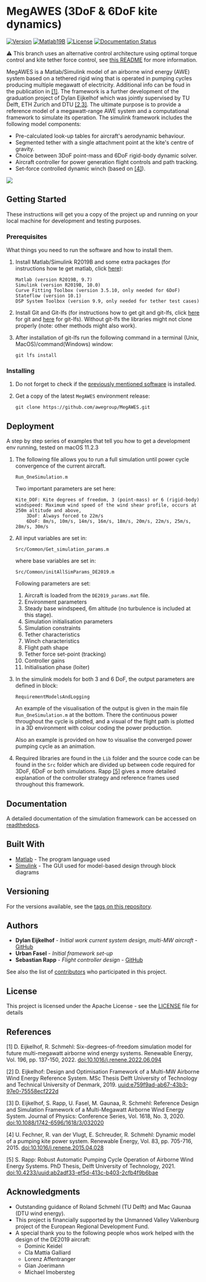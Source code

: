 # MegAWES (3DoF & 6DoF kite dynamics)

[![Version](https://img.shields.io/github/v/release/awegroup/MegAWES?label=Latest%20release)](https://github.com/awegroup/MegAWES/releases)
[![Matlab19B](https://img.shields.io/static/v1?label=Matlab%20Simulink&message=2019B&color=brightgreen)](https://www.mathworks.com/products/simulink) <!--static-->
[![License](https://img.shields.io/github/license/awegroup/MegAWES?label=License)](http://www.apache.org/licenses/)
[![Documentation Status](https://readthedocs.org/projects/megawes/badge/?version=latest)](https://megawes.readthedocs.io/en/latest/?badge=latest)

:warning: This branch uses an alternative control architecture using optimal torque control and kite tether force control, see [this README](README_DevTetherForceControl.md) for more information.

MegAWES is a Matlab/Simulink model of an airborne wind energy (AWE) system based on a tethered rigid wing that is operated in pumping cycles producing multiple megawatt of electricity. Additional info can be foud in the publication in [[1]](#References). The framework is a further development of the graduation project of Dylan Eijkelhof which was jointly supervised by TU Delft, ETH Zurich and DTU [[2,3]](#References). The ultimate purpose is to provide a reference model of a megawatt-range AWE system and a computational framework to simulate its operation. The simulink framework includes the following model components:

* Pre-calculated look-up tables for aircraft's aerodynamic behaviour.
* Segmented tether with a single attachment point at the kite's centre of gravity.
* Choice between 3DoF point-mass  and 6DoF rigid-body dynamic solver.
* Aircraft controller for power generation flight controls and path tracking.
* Set-force controlled dynamic winch (based on [[4]](#References)).

![](DE2019_Aircraft.jpeg)

## Getting Started

These instructions will get you a copy of the project up and running on your local machine for development and testing purposes.

### Prerequisites

What things you need to run the software and how to install them.

1. Install Matlab/Simulink R2019B and some extra packages (for instructions how te get matlab, click [here](https://www.mathworks.com/products/get-matlab.html)):

	```
	Matlab (version R2019B, 9.7)
	Simulink (version R2019B, 10.0)
	Curve Fitting Toolbox (version 3.5.10, only needed for 6DoF)
	Stateflow (version 10.1)
	DSP System Toolbox (version 9.9, only needed for tether test cases)
	```
	
2. Install Git and Git-lfs (for instructions how to get git and git-lfs, click [here](https://git-scm.com/book/en/v2/Getting-Started-Installing-Git) for git and [here](https://docs.github.com/en/github/managing-large-files/installing-git-large-file-storage) for git-lfs). Without git-lfs the libraries might not clone properly (note: other methods might also work).
3. After installation of git-lfs run the following command in a terminal (Unix, MacOS)/command(Windows) window:

	```
	git lfs install
	```

### Installing

1. Do not forget to check if the [previously mentioned software](#Prerequisites) is installed.
2. Get a copy of the latest `MegAWES` environment release:

	```
	git clone https://github.com/awegroup/MegAWES.git
	```

## Deployment

A step by step series of examples that tell you how to get a development env running, tested on macOS 11.2.3

1. The following file allows you to run a full simulation until power cycle convergence of the current aircraft.

	```
	Run_OneSimulation.m
	```
	
	Two important parameters are set here:
	
	```
	Kite_DOF: Kite degrees of freedom, 3 (point-mass) or 6 (rigid-body)
	windspeed: Maximum wind speed of the wind shear profile, occurs at 250m altitude and above,
		3DoF: Always forced to 22m/s
		6DoF: 8m/s, 10m/s, 14m/s, 16m/s, 18m/s, 20m/s, 22m/s, 25m/s, 28m/s, 30m/s
	```

2. All input variables are set in:

	```
	Src/Common/Get_simulation_params.m
	```
		
	where base variables are set in:
	
	```
	Src/Common/initAllSimParams_DE2019.m
	```
	
	Following parameters are set:
	1. Aircraft is loaded from the `DE2019_params.mat` file.
	2. Environment parameters
	3. Steady base windspeed, 6m altitude (no turbulence is included at this stage).
	4. Simulation initialisation parameters
	5. Simulation constraints
	6. Tether characteristics
	7. Winch characteristics
	8. Flight path shape
	9. Tether force set-point (tracking)
	10. Controller gains
	11. Initialisation phase (loiter)

3. In the simulink models for both 3 and 6 DoF, the output parameters are defined in block:

	```
	RequirementModelsAndLogging
	```

	An example of the visualisation of the output is given in the main file `Run_OneSimulation.m` at the bottom.
	There the continuous power throughout the cycle is plotted, and a visual of the flight path is plotted in a 3D environment with colour coding the power production. 
	
	Also an example is provided on how to visualise the converged power pumping cycle as an animation.

4. Required libraries are found in the `Lib` folder and the source code can be found in the `Src` folder which are divided up between code required for 3DoF, 6DoF or both simulations. Rapp [[5]](#References) gives a more detailed explanation of the controller strategy and reference frames used throughout this framework.

## Documentation

A detailed documentation of the simulation framework can be accessed on [readthedocs](https://megawes.readthedocs.io/en/latest/).

## Built With

* [Matlab](https://www.mathworks.com/products/matlab) - The program language used
* [Simulink](https://www.mathworks.com/products/simulink) - The GUI used for model-based design through block diagrams

<!--## Contributing

Please read [CONTRIBUTING.md](https://gist.github.com/PurpleBooth/b24679402957c63ec426) for details on our code of conduct, and the process for submitting pull requests to us.-->

## Versioning

For the versions available, see the [tags on this repository](https://github.com/awegroup/MegAWES/tags). 

## Authors

* **Dylan Eijkelhof** - *Initial work current system design, multi-MW aircraft* - [GitHub](https://github.com/DylanEij)
* **Urban Fasel** - *Initial framework set-up* 
* **Sebastian Rapp** - *Flight controller design* - [GitHub](https://github.com/sebrap)

See also the list of [contributors](https://github.com/awegroup/MegAWES/graphs/contributors) who participated in this project.

## License

This project is licensed under the Apache License - see the [LICENSE](LICENSE.md) file for details

## References
[1] D. Eijkelhof, R. Schmehl: Six-degrees-of-freedom simulation model for future multi-megawatt airborne wind energy systems. Renewable Energy, Vol. 196, pp. 137-150, 2022. [doi:10.1016/j.renene.2022.06.094](https://doi.org/10.1016/j.renene.2022.06.094)

[2] D. Eijkelhof: Design and Optimisation Framework of a Multi-MW Airborne Wind Energy Reference System. MSc Thesis Delft University of Technology and Technical University of Denmark, 2019. [uuid:e759f9ad-ab67-43b3-97e0-75558ecf222d](http://resolver.tudelft.nl/uuid:e759f9ad-ab67-43b3-97e0-75558ecf222d)

[3] D. Eijkelhof, S. Rapp, U. Fasel, M. Gaunaa, R. Schmehl: Reference Design and Simulation Framework of a Multi-Megawatt Airborne Wind Energy System. Journal of Physics: Conference Series, Vol. 1618, No. 3, 2020. [doi:10.1088/1742-6596/1618/3/032020](https://doi.org/10.1088/1742-6596/1618/3/032020)

[4] U. Fechner, R. van der Vlugt, E. Schreuder, R. Schmehl: Dynamic model of a pumping kite power system. Renewable Energy, Vol. 83, pp. 705-716, 2015. [doi:10.1016/j.renene.2015.04.028](http://doi.org/10.1016/j.renene.2015.04.028)

[5] S. Rapp: Robust Automatic Pumping Cycle Operation of Airborne Wind Energy Systems. PhD Thesis, Delft University of Technology, 2021. [doi:10.4233/uuid:ab2adf33-ef5d-413c-b403-2cfb4f9b6bae](https://doi.org/10.4233/uuid:ab2adf33-ef5d-413c-b403-2cfb4f9b6bae)

## Acknowledgments

* Outstanding guidance of Roland Schmehl (TU Delft) and Mac Gaunaa (DTU wind energy).
* This project is financially supported by the Unmanned Valley Valkenburg project of the European Regional Development Fund.
* A special thank you to the following people whos work helped with the design of the DE2019 aircraft:
	* Dominic Keidel
	* Cla Mattia Galliard
	* Lorenz Affentranger
	* Gian Joerimann
	* Michael Imobersteg
